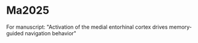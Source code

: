 # Ma2025
For manuscript: "Activation of the medial entorhinal cortex drives memory-guided navigation behavior"
